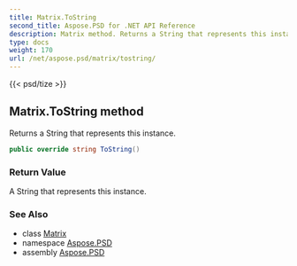 ```yaml
---
title: Matrix.ToString
second_title: Aspose.PSD for .NET API Reference
description: Matrix method. Returns a String that represents this instance
type: docs
weight: 170
url: /net/aspose.psd/matrix/tostring/
---
```

{{< psd/tize >}}
## Matrix.ToString method

Returns a String that represents this instance.

```csharp
public override string ToString()
```

### Return Value

A String that represents this instance.

### See Also

* class [Matrix](../)
* namespace [Aspose.PSD](../../matrix/)
* assembly [Aspose.PSD](../../../)


